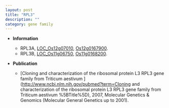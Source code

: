 ```yaml
---
layout: post
title: "RPL3"
description: ""
category: gene family
---
```


* **Information**  
    + RPL3A, [LOC_Os12g07010](http://rice.uga.edu/cgi-bin/ORF_infopage.cgi?orf=LOC_Os12g07010), [Os12g0167900](https://rapdb.dna.affrc.go.jp/locus/?name=Os12g0167900).
    + RPL3B, [LOC_Os11g06750](http://rice.uga.edu/cgi-bin/ORF_infopage.cgi?orf=LOC_Os11g06750), [Os11g0168200](https://rapdb.dna.affrc.go.jp/locus/?name=Os11g0168200).

* **Publication**  
    + [Cloning and characterization of the ribosomal protein L3 RPL3 gene family from Triticum aestivum ](http://www.ncbi.nlm.nih.gov/pubmed?term=Cloning and characterization of the ribosomal protein L3 RPL3 gene family from Triticum aestivum %5BTitle%5D), 2007, Molecular Genetics & Genomics (Molecular General Genetics up to 2001).


